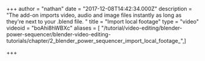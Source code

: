 +++
author = "nathan"
date = "2017-12-08T14:42:34.000Z"
description = "The add-on imports video, audio and image files instantly as long as they're next to your .blend file. "
title = "Import local footage"
type = "video"
videoid = "boAhi8hWBXc"
aliases = [ "/tutorial/video-editing/blender-power-sequencer/blender-video-editing-tutorials/chapter/2_blender_power_sequencer_import_local_footage_",]

+++